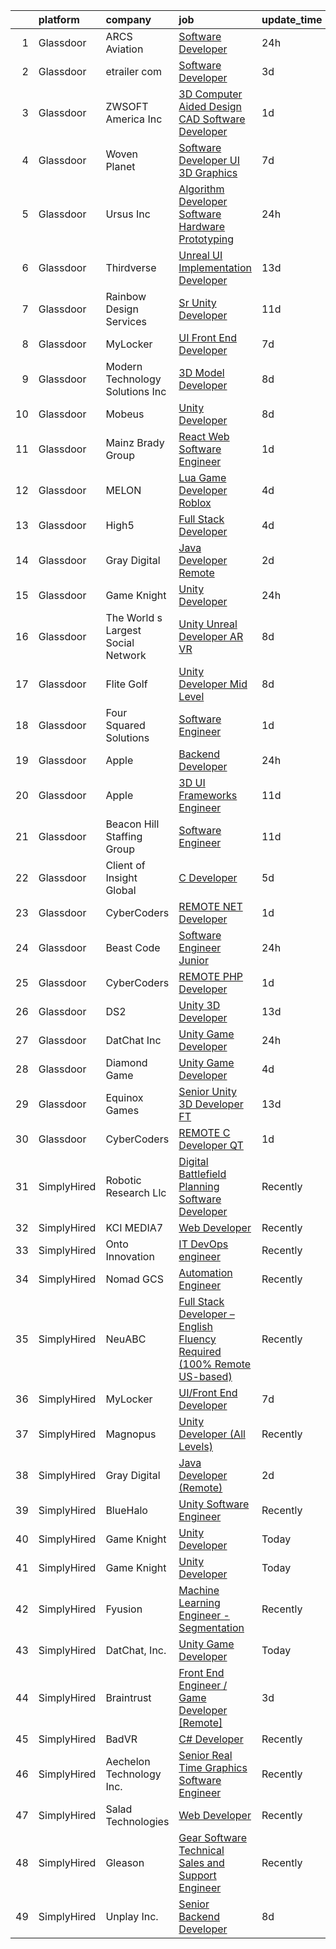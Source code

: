 

|    | platform    | company                            | job                                                                                                                                                                                                                                                                                                                                                                                                                                                                                                                                                                                                                                                                                                                                                                                                                                                                                                                                                                                                                                                                                                                                                                                                                                                                                                                                                                                                                                        | update_time   | location              |
|---:|:------------|:-----------------------------------|:-------------------------------------------------------------------------------------------------------------------------------------------------------------------------------------------------------------------------------------------------------------------------------------------------------------------------------------------------------------------------------------------------------------------------------------------------------------------------------------------------------------------------------------------------------------------------------------------------------------------------------------------------------------------------------------------------------------------------------------------------------------------------------------------------------------------------------------------------------------------------------------------------------------------------------------------------------------------------------------------------------------------------------------------------------------------------------------------------------------------------------------------------------------------------------------------------------------------------------------------------------------------------------------------------------------------------------------------------------------------------------------------------------------------------------------------|:--------------|:----------------------|
|  1 | Glassdoor   | ARCS Aviation                      | [Software Developer](https://www.glassdoor.com/partner/jobListing.htm?pos=125&ao=1136043&s=58&guid=000001823e725f32b43363eb905f404a&src=GD_JOB_AD&t=SR&vt=w&ea=1&cs=1_fcf59906&cb=1658905059464&jobListingId=1008030494939&jrtk=3-0-1g8v74nqrkf2k801-1g8v74nrigagg800-15bc1e579c2cbf63-)                                                                                                                                                                                                                                                                                                                                                                                                                                                                                                                                                                                                                                                                                                                                                                                                                                                                                                                                                                                                                                                                                                                                                   | 24h           | Cookeville, TN        |
|  2 | Glassdoor   | etrailer com                       | [Software Developer](https://www.glassdoor.com/partner/jobListing.htm?pos=129&ao=1136043&s=58&guid=000001823e725f32b43363eb905f404a&src=GD_JOB_AD&t=SR&vt=w&ea=1&cs=1_b8b934bc&cb=1658905059465&jobListingId=1008024497508&jrtk=3-0-1g8v74nqrkf2k801-1g8v74nrigagg800-84e9429176b56cec-)                                                                                                                                                                                                                                                                                                                                                                                                                                                                                                                                                                                                                                                                                                                                                                                                                                                                                                                                                                                                                                                                                                                                                   | 3d            | Remote                |
|  3 | Glassdoor   | ZWSOFT America Inc                 | [3D Computer Aided Design  CAD  Software Developer](https://www.glassdoor.com/partner/jobListing.htm?pos=101&ao=1110586&s=58&guid=000001823e725f32b43363eb905f404a&src=GD_JOB_AD&t=SR&vt=w&ea=1&cs=1_3a270644&cb=1658905059461&jobListingId=1008028413603&cpc=22ABB673398E21F3&jrtk=3-0-1g8v74nqrkf2k801-1g8v74nrigagg800-7cfc9b44e995e1c8--6NYlbfkN0Al--CnnRAAemIt_jfh57jxz0oZUFSmuvBQtr16jS88RRLe8Ac7oVcsiyg-vicHt85WlGgMjQ3jT_JXQEFEJM2J6WbHKirNqK3Z481xKc2l-WsEBEiFHTKZzwi3TM2D5oDtmy1YCJtTLM5VPw8FD8ycXz93Nw6WVEOhwseukaqVqFM4pURWTwlnC0FcXcD6Ew9zMe-o1eBIVG389HWXn1X89Jlry38YwJl-RnudmFrk4jHEJyfuu_oOo1eWDpBC6lvKEg7K-lnSUdB4SAGV0GWb9ceDjCT4ZOlazbEHTW6_u7-1AT3sC6Ez0mUNwAGa2iEDNc4UDS5A0r7MxR544hS4pUIhHVl-emzZdm4Fc0VHWi4Xqb7Z8ctv1rmiJtU3JfNR6rwaWfty61ygD15nhnoZsVWg5BpKp1mtytsoUACGY6HUlOpbLX0ktaqvW_J_jmEwpymExes6THd_C4XaDhPa2Y5-Vl3lEVm0WnBdEWbACbrhT7ZPna8hvNmV67IljR2KTg661iD7PFgJ3DLVFvDRGpgBh3g906croqlZsZku3g%3D%3D)                                                                                                                                                                                                                                                                                                                                                                                                                                                                                                   | 1d            | Melbourne, FL         |
|  4 | Glassdoor   | Woven Planet                       | [Software Developer  UI 3D Graphics ](https://www.glassdoor.com/partner/jobListing.htm?pos=106&ao=1110586&s=58&guid=000001823e725f32b43363eb905f404a&src=GD_JOB_AD&t=SR&vt=w&ea=1&cs=1_f027e6ee&cb=1658905059462&jobListingId=1008016092363&cpc=AF02A54CD0F60729&jrtk=3-0-1g8v74nqrkf2k801-1g8v74nrigagg800-590b8ed6b99a73cb--6NYlbfkN0DSgjPPcnEdvoK3uuxfISLALE6pB1FR7YSHOr_tSg5_QCn410VK5Ds4sai37YL-FnG7IdEQOLWlh0UoLcmzDYWmfRGSYYnl5uUpmRd__LORND_gC-BRchk-IUkY4R0iGDrfCmlmtu1dU22yGpoMq0MEa2tbIDq0Xana4QKE-3eruJ3ua_JrETdNaKsEzgNEigDM8mgd2-OI5GQQAwqAvUENvj9hyngmX0hAjbXN7YFtLqMLDmFtIwYao0k8F84Mh7eI6WU72WSFCtGNjY9Fu8eE4m4t6WcXzxAaOeR32TZfLaaG2aeeFJv7IoBVvXYgnmlWrq94B0HrMZS4BdT5VAto22XfxEixXJTe-xl4h1aU-dfeKB4Lq4IU71yryGcrf3xBjnhF8NfDbVOM_JFrLeCbPM4k1V7Py44-N6dpqZFW5YGV813p35WwtakhincgbaYZVbrgx3W0auigzU2iuoMgIhsLJQRJVVNfwo5M-I1g8t2WWFHowkxIsu88bS1cV5iynzKPp7gMtIXw_Jg3Gu3LvrZJWkgLkoQib4bnU5KY0akWvfRWY2kFiS5iPTkQv6YXhr99aHY9QA%3D%3D)                                                                                                                                                                                                                                                                                                                                                                                                                                                                                 | 7d            | San Francisco, CA     |
|  5 | Glassdoor   | Ursus  Inc                         | [Algorithm Developer   Software Hardware Prototyping](https://www.glassdoor.com/partner/jobListing.htm?pos=108&ao=1110586&s=58&guid=000001823e725f32b43363eb905f404a&src=GD_JOB_AD&t=SR&vt=w&ea=1&cs=1_278355f1&cb=1658905059462&jobListingId=1008030716468&cpc=75B6770C194DCF89&jrtk=3-0-1g8v74nqrkf2k801-1g8v74nrigagg800-91399987cd863627--6NYlbfkN0CT8vBT9H5mqECx2dfLV_FONLPDKpIRssxVwtj05Tmm4rA5I0VNOPdM1oYsK66ov5p0itQXsvAwDwCOjC0Zwy4qSC2NzA9vkIpGGSRB_IwfCpEV-RJOWQRnzGxmOh5o5qaqLDTa2izUTtYYVPel8UxV0YeGMLgADrS-K2Cfda16CzmEdoWYtt-wx5m2qtEnmIpzdxkSp4yWNthSab92opNfvpz9uuWt173AN80DJTXonN8LcDAofTDC5CxXSK35WgD2wQcwLRTKki58d5jNVKlMW9yxK0AVFjwNrbkVHTXD2ECHVFvmkTM6tuyiWcOp4c6IDRHAkI-ipOfFmY-6r40r_rVkkiJ9ZuTxpqGaBxz-oHHBfQyVnEj6SCZvNSJb-ZP7ZzdTnXczx7vtRYardV2H2LOTBa4rKNAHklpTa_N2d953U1OCIZEsDEPGhecU0N9-tIRzbiWgjxK4avYkr5M61yscDGnOOASK3X0jRJ1zgA0G1HKioUwLiCNnKnBeF1iAYAijAqk4m_muHAST_RpIDzPPJo_sZvXoydMAfaFfnWGoKSV0IRT0jZpiGveMoeCOsT7PcqoK8_OVjgT-9I-_aXkNW8gyNqDxgzObYQDt1iq-5BcCi_TOj6so2FRDy_h3-qeboQViPux2NIeZgp2anK9Yy8-79bt0jnvxBQHZ7N7ZXZtl3j5kJvGCP7V3PnCbwrwYjt720VfXrd0n9LVkO_WLQhFHv9QdqeixUgpqop_V-CoFM06HPdJl4bY6ykQRCg1p-EAdPEZ0OeeI2gMEMH9YA7JE7l1xWumLbn7VzEiGw2CV-DI3DL0A5S47mKZPMk5cbdoj8pT_Ess9yjRFng4OdGoengErX6QrHNFjvgtVLiBqSt9tB5RfcggoDa5BS0UJZIC0B_Yq2aXlM2q7lENxRt40qytuYjmKb-OiNxeEAe65SfNg3ro4aJK-WgRYZqcP5fOPNAKk7NFBJPrlh0rU-gFiuzXfXZRXSDrBQP_JcsT5EQU8Q7aNWVSUp1rZDKhetesm1g%3D%3D) | 24h           | Redmond, WA           |
|  6 | Glassdoor   | Thirdverse                         | [Unreal UI Implementation Developer](https://www.glassdoor.com/partner/jobListing.htm?pos=124&ao=1136043&s=58&guid=000001823e725f32b43363eb905f404a&src=GD_JOB_AD&t=SR&vt=w&ea=1&cs=1_7c53db86&cb=1658905059464&jobListingId=1008003638061&jrtk=3-0-1g8v74nqrkf2k801-1g8v74nrigagg800-2670377ed1bb73d7-)                                                                                                                                                                                                                                                                                                                                                                                                                                                                                                                                                                                                                                                                                                                                                                                                                                                                                                                                                                                                                                                                                                                                   | 13d           | Remote                |
|  7 | Glassdoor   | Rainbow Design Services            | [Sr  Unity Developer](https://www.glassdoor.com/partner/jobListing.htm?pos=127&ao=1136043&s=58&guid=000001823e725f32b43363eb905f404a&src=GD_JOB_AD&t=SR&vt=w&ea=1&cs=1_80867db6&cb=1658905059465&jobListingId=1008007915028&jrtk=3-0-1g8v74nqrkf2k801-1g8v74nrigagg800-bd6aaf863d3efcb2-)                                                                                                                                                                                                                                                                                                                                                                                                                                                                                                                                                                                                                                                                                                                                                                                                                                                                                                                                                                                                                                                                                                                                                  | 11d           | Remote                |
|  8 | Glassdoor   | MyLocker                           | [UI Front End Developer](https://www.glassdoor.com/partner/jobListing.htm?pos=119&ao=1136043&s=58&guid=000001823e725f32b43363eb905f404a&src=GD_JOB_AD&t=SR&vt=w&ea=1&cs=1_bb2b9c2f&cb=1658905059464&jobListingId=1008016183760&jrtk=3-0-1g8v74nqrkf2k801-1g8v74nrigagg800-f2cdf44333e3faa5-)                                                                                                                                                                                                                                                                                                                                                                                                                                                                                                                                                                                                                                                                                                                                                                                                                                                                                                                                                                                                                                                                                                                                               | 7d            | Remote                |
|  9 | Glassdoor   | Modern Technology Solutions  Inc   | [3D Model Developer](https://www.glassdoor.com/partner/jobListing.htm?pos=130&ao=1136043&s=58&guid=000001823e725f32b43363eb905f404a&src=GD_JOB_AD&t=SR&vt=w&cs=1_86958b7e&cb=1658905059465&jobListingId=1008011629532&jrtk=3-0-1g8v74nqrkf2k801-1g8v74nrigagg800-5621fd3dfd55bda0-)                                                                                                                                                                                                                                                                                                                                                                                                                                                                                                                                                                                                                                                                                                                                                                                                                                                                                                                                                                                                                                                                                                                                                        | 8d            | Huntsville, AL        |
| 10 | Glassdoor   | Mobeus                             | [Unity Developer](https://www.glassdoor.com/partner/jobListing.htm?pos=121&ao=1136043&s=58&guid=000001823e725f32b43363eb905f404a&src=GD_JOB_AD&t=SR&vt=w&ea=1&cs=1_ed93681a&cb=1658905059464&jobListingId=1008012455848&jrtk=3-0-1g8v74nqrkf2k801-1g8v74nrigagg800-8725804754ef9c43-)                                                                                                                                                                                                                                                                                                                                                                                                                                                                                                                                                                                                                                                                                                                                                                                                                                                                                                                                                                                                                                                                                                                                                      | 8d            | United, WV            |
| 11 | Glassdoor   | Mainz Brady Group                  | [React Web Software Engineer](https://www.glassdoor.com/partner/jobListing.htm?pos=117&ao=1110586&s=58&guid=000001823e725f32b43363eb905f404a&src=GD_JOB_AD&t=SR&vt=w&ea=1&cs=1_60cbcc2e&cb=1658905059464&jobListingId=1008028006062&cpc=3BA4CE39D5B5DEF5&jrtk=3-0-1g8v74nqrkf2k801-1g8v74nrigagg800-3623cbd1002b7ac2--6NYlbfkN0AmBvT8mmb9xI3Fj7UxKkF4Cq8RZh4Va6i5lMeIN2RcgAy859lTEF7wL6pXGTyUwoQ5d0vE3lRGVyzmE9tTKpvVpayHpEbq1W96d6gnLooyPHt-mhZtdPc7XORWI4Nv9JZCH60MNFEjE5w9b2yY3QlcN_buGHjdcLsl-7sxMOOR9z_Xu2wyjWaIntRCtwg5g-R_DZ1oA_lM7eBxmZJLqcmgqqG-QB8vyE8Hu7U2miEc6wWj1L11MauNWH75zTX07TQjmtbrnDwFHTkk3RSVlepP7Mfe5cq2o_X7c4cCQkw4d7KI4NSDjX0DbNqk_-Y-9BgQJCM4IPO8G85WoDGND3hITLypx_P0O7Jx7ymph5gnKjBCY5CprRzPYAEnNS8zxi4GZI8dgVJvU5rsVQGELFiPJJY3ZeqgFIbpyK335ejQheVaMewIExBxLoMNNITUiRJr-pjdNN-ReFVxHSFY3kuOhN1wJbW-3qmoVz6cjrsAcdHOccPEynWp1Jr-xjf2Gi6eMiL7r131YA%3D%3D)                                                                                                                                                                                                                                                                                                                                                                                                                                                                                                                                                         | 1d            | Remote                |
| 12 | Glassdoor   | MELON                              | [Lua Game Developer  Roblox ](https://www.glassdoor.com/partner/jobListing.htm?pos=122&ao=1136043&s=58&guid=000001823e725f32b43363eb905f404a&src=GD_JOB_AD&t=SR&vt=w&ea=1&cs=1_ff5d49ef&cb=1658905059464&jobListingId=1008023831757&jrtk=3-0-1g8v74nqrkf2k801-1g8v74nrigagg800-bc8f824dc00aa8c7-)                                                                                                                                                                                                                                                                                                                                                                                                                                                                                                                                                                                                                                                                                                                                                                                                                                                                                                                                                                                                                                                                                                                                          | 4d            | Remote                |
| 13 | Glassdoor   | High5                              | [Full Stack Developer](https://www.glassdoor.com/partner/jobListing.htm?pos=109&ao=1110586&s=58&guid=000001823e725f32b43363eb905f404a&src=GD_JOB_AD&t=SR&vt=w&ea=1&cs=1_0029262f&cb=1658905059463&jobListingId=1008023233258&cpc=723ADC3DFE402989&jrtk=3-0-1g8v74nqrkf2k801-1g8v74nrigagg800-21824f9970bc9e7e--6NYlbfkN0AV8vU3o9nlw7wqa180ZkP3oAg17VLIhkP1SPyaIh_MQVSfWHQ_D-a5zztdBH5vi5xFZlaaUhEW8Rt5lg5Dme0Dn7jCoKImOGUg3tE_98MYIZ6Jn7R3mVOwlK0mabLRv55YwjzuAIzLOYbLrFupGV34zpZwg7UboVoGIorrqLEwGAigTGKkXy-Un1QKlbu9GuMMgagGcSdKTA1u3gaobcUKbG8fmyaHIPA2M4_5DZqOgM2DVBQIqA9WVmOhtSANeqAifgLGFAH8rac5kigPAyoU4W0m4HnHD7FkVuy8ZuURNTLrHSTlUzubzb0rUS19mYk-ORPbjDFxw67u3qKYH5f_OsCPcWacrNdP5naWo83B7qxmtcBdqGyJ4Q2E9sWZiCBe0xZtqX_P5mb8z6YJKv9vwTdYp5KzWDeGW88ieaYWTcpJeP_ffjl9o8-bZs8Ps6bPNRAqig405GpHac4nCl9xk1ALQHJKDGbOC2lInwOw68g547WpTv7Slk-fD5BSyMk%3D)                                                                                                                                                                                                                                                                                                                                                                                                                                                                                                                                                                              | 4d            | Remote                |
| 14 | Glassdoor   | Gray Digital                       | [Java Developer  Remote ](https://www.glassdoor.com/partner/jobListing.htm?pos=120&ao=1136043&s=58&guid=000001823e725f32b43363eb905f404a&src=GD_JOB_AD&t=SR&vt=w&ea=1&cs=1_d025f1c5&cb=1658905059464&jobListingId=1008026207764&jrtk=3-0-1g8v74nqrkf2k801-1g8v74nrigagg800-e971f555f7c83c38-)                                                                                                                                                                                                                                                                                                                                                                                                                                                                                                                                                                                                                                                                                                                                                                                                                                                                                                                                                                                                                                                                                                                                              | 2d            | New York, NY          |
| 15 | Glassdoor   | Game Knight                        | [Unity Developer](https://www.glassdoor.com/partner/jobListing.htm?pos=102&ao=1110586&s=58&guid=000001823e725f32b43363eb905f404a&src=GD_JOB_AD&t=SR&vt=w&ea=1&cs=1_da76b514&cb=1658905059461&jobListingId=1008032055088&cpc=D24EE3D704DEE7AC&jrtk=3-0-1g8v74nqrkf2k801-1g8v74nrigagg800-bac7e78836c4a3d6--6NYlbfkN0CN58sshrO6gM5m_xLiCzywlEx7J3Ic7XqhKZciExLCRDMpD9HyF5OmAOILyBi6JmHVFtJQCTSz-6IEuaCvoi26OWMqsKCJ9rNIuAa58Iwai8gKYaxcSqaAcKar_arilavrOjs4Fd2Gzz3AdxjQ4laPcz8WP9t3pMWyT0r1uuftEQoQylyf9_uTP0DIqboHrUUULZRUkQmaGHZ8rFIbw2L1WfcQOz24gKp9c8ubC0XWZUXQtY8l2tAFE4S7wjoTRs20BRTAkHh2Kce7Hab3At6dbVGAwZEeepUCRBzxM5Ppiyk5UydrxMJmSWIarV6NTuh3w-sbf_vqks7TnX1R7XpYMupLpUFpOy_Nfb-9sIxcUPwaq6hK9xbc0ed06kba2JtofurTCZxT5MxT32v47Ju0e192REtcUeMoLY1LssJi90GLXyw_qHfOqMha0MAkJ-qw5RC5WbZNfcXrgGsjaZ2U-qKuDEFrgPpg4YfihyO9Na4KGK_-bZa5-50wdsYuqIrlGDAqan7ujA%3D%3D)                                                                                                                                                                                                                                                                                                                                                                                                                                                                                                                                                                     | 24h           | Remote                |
| 16 | Glassdoor   | The World s Largest Social Network | [Unity Unreal Developer  AR VR ](https://www.glassdoor.com/partner/jobListing.htm?pos=115&ao=1110586&s=58&guid=000001823e725f32b43363eb905f404a&src=GD_JOB_AD&t=SR&vt=w&ea=1&cs=1_fb2d3efd&cb=1658905059464&jobListingId=1008012651983&cpc=654405A9B1E0A9F5&jrtk=3-0-1g8v74nqrkf2k801-1g8v74nrigagg800-6a9687f16436b173--6NYlbfkN0DSgjPPcnEdvoK3uuxfISLALE6pB1FR7YSHOr_tSg5_QGIhoz_2VqUepdcKLBLI_zRvkDZhvtF_k8miCmwKmbQ_d86ghCkWK5Iyn9zY4XJYRa_cJlbg1rLK4zZUQXMOjDscXw6-RhjxJQyns7_2qNLXsUWksOCT123nD7wpF_Hivl8vz11EM2MFJ8zIV479QIF3STXbKtjwrReMfhypRWWo2qlGYX7OHJxn32CDHccl3APk724LpayaS3ppJXcI_fbhFRlUlYfr2tEOnEBvGva66XtLPRmBEtsPQo9mmU_J5j5GJIg9fsYixmqwwOu4Lqnr134-b5ohiUP9QvS66bLyfsgVeRUUe7Vv_toVr9sbr1HkRqBxoRtmzyJx9AKayWy8djkOHCNqVPxiMX7DzAMoeufOPncVa-84FxsidqUz3O5gRD1Tv8NNN9OKJbPI9wqLHWGd18EyvZYKConIUgtB3laU86pax078s7lh4B6Z8lmeDsr1CBKzM0lOZBUviK8JeVVV8M9Z75mdiJIoQjRoh4AXmYs1FOTVnGC5NkitDcVsg9HSF0CxgzkxjO1kdenPp1xXPfYTYDqf-4lziwRd)                                                                                                                                                                                                                                                                                                                                                                                                                                                                                  | 8d            | Sausalito, CA         |
| 17 | Glassdoor   | Flite Golf                         | [Unity Developer   Mid Level](https://www.glassdoor.com/partner/jobListing.htm?pos=105&ao=1110586&s=58&guid=000001823e725f32b43363eb905f404a&src=GD_JOB_AD&t=SR&vt=w&ea=1&cs=1_bd7ae0ae&cb=1658905059462&jobListingId=1008012200941&cpc=BBD63848FB84346C&jrtk=3-0-1g8v74nqrkf2k801-1g8v74nrigagg800-2ed91eb2bff1af8a--6NYlbfkN0D_KRozbKJx95I3LRYgbj09bqBDFeyQG4s8tCOB31p2DFF3XWjUbq1KyFIz2p5qTCcJE-tfDGeItgF3YqsHxqmWmv_fe83BmlIU0WgDu5uJxBbYiuDddGZhBDpUzgYV_vmtzXvB08EMIDWI2OXG29cWyCnCkApuGpnUrcgpkVhp-EePomp4q814zikpbXCgdd3zeA5ByfzMEDQ24dCxemUCOhn_6GFF9THxx4kyvcLEYWnAcD88JSPwQKeTO3wI8ZGYLLdojte5X6C72Fyr4t9tAmGoS901DMLXRs1Xl5srTX5AE9qKVaFwCqcWK86QuwTBC5RmujC7zTqcfgx-PLQi3ILleob8oz-vUij8ikCStpIOJpCwoAYGV-MfD3omqeKxYXnmYGF0GHL398K61mfSXu5r6Jb_Js0-arhHd1x3N81O6xSHQA-8kAZD1n7GdlnjClEO8n8bi1Ffu2gp18sJfg21tp9KiDYEwk6beBqneDRAqSEB_LnctaIxq7Acxe_fgVJ2rKJbHw%3D%3D)                                                                                                                                                                                                                                                                                                                                                                                                                                                                                                                                                         | 8d            | Dallas, TX            |
| 18 | Glassdoor   | Four Squared Solutions             | [Software Engineer](https://www.glassdoor.com/partner/jobListing.htm?pos=126&ao=1136043&s=58&guid=000001823e725f32b43363eb905f404a&src=GD_JOB_AD&t=SR&vt=w&ea=1&cs=1_7be51374&cb=1658905059464&jobListingId=1008027938994&jrtk=3-0-1g8v74nqrkf2k801-1g8v74nrigagg800-9b9524deac8cfb38-)                                                                                                                                                                                                                                                                                                                                                                                                                                                                                                                                                                                                                                                                                                                                                                                                                                                                                                                                                                                                                                                                                                                                                    | 1d            | Orlando, FL           |
| 19 | Glassdoor   | Apple                              | [Backend Developer](https://www.glassdoor.com/partner/jobListing.htm?pos=107&ao=1110586&s=58&guid=000001823e725f32b43363eb905f404a&src=GD_JOB_AD&t=SR&vt=w&cs=1_b04d7b0f&cb=1658905059462&jobListingId=1008029697823&cpc=FB7E4A1762AE5BEC&jrtk=3-0-1g8v74nqrkf2k801-1g8v74nrigagg800-7e1b81e503ec95a2--6NYlbfkN0BvKrLyj5gPmtZO9T8euul8TCxuuKNOtzRJOomxnwSEodTz2Bc-sPZlC5mDe-NOaJih9eeFpfxY6CEGtlVg4gnEOpoWWR7mDScFEnwBZZwG_UQQ4tyImkWZOA9XRLfTEGw5Rg9evZqJAWSHNo2C1ZOzdR0p3Y6ygFsTKi6kj-Tzrtfk9Tn-AEDxIkeM18ulltA5RHmxusnlvADVdfBWYDPhxz93NNeGkti7ObJRUKg4ynm9RY5n1ujeyuJG0kKjZG1Ro--8k6zTbj6oYArklmyBs9J_O3CfULwrPMARJhBc8zOiCcFGHqXftT0KSqb3sLES5WW5X3hfiwjZ0_OrUhBhY4kuRvfdMEHy6fJASgygxhu0fUn3F1zfns6CzY-4Opzb3i2XVyvutfOF-NeAgcgwWPbs9SPOImxJhmexLxiIM46WvMobAC0LAdWqm5VRCq1jsEfSeZacdIXdjX9kITYm8G-8GiNbKtZrH962ANyYf_a3iEvItDE-qqEk73eR0y_RjcSahSj4dJ6tM3O2OiDaCUQg8oXMmDM8jWyo-NyNKxKka9Ieyw4QbJTSA2_RnhP6I9O66jtULVyXo0CsgCKNJu5uq1mWuepWeisPxTIq_dWk6PQle6mdjWsGSeBDBdjFBiegeqMl_O9LgqhN05n6-WKzJ4T0QbPsE4ps0fyGxhgYDdQoAymiB7cTF0XrJ9u8eXw2x82aVS-uM9pWRChq4tX7YMcU575L6Krff7wZ9BPyvx1XZeV4yYHYmVDc26VhvoblRUCVtbb0Xov3Y61WlXpdYhccrfzOLHZ5GkG3e3YhIvP6SmZ0ZvpnC4KPozcuYNcZVRqDRVZXYmEDjvgOqlxXQ5RnenMNiGPgCajBdPOs04Zg7CPT3tycBJ5fzyKwsgwYY8H10u0vt0fXKfMa0kLvOTsFMPysg0mD19qqrM0cxv8zGvOowCiQCi725u92WnUuC9_r7Q%3D%3D)                                                                                                        | 24h           | San Diego, CA         |
| 20 | Glassdoor   | Apple                              | [3D UI Frameworks Engineer](https://www.glassdoor.com/partner/jobListing.htm?pos=110&ao=1110586&s=58&guid=000001823e725f32b43363eb905f404a&src=GD_JOB_AD&t=SR&vt=w&cs=1_452ca78d&cb=1658905059463&jobListingId=1008009138654&cpc=AC285F3A3ECA6BB0&jrtk=3-0-1g8v74nqrkf2k801-1g8v74nrigagg800-740bc62d46df2290--6NYlbfkN0BvKrLyj5gPmtZO9T8euul8TCxuuKNOtzRJOomxnwSEodTz2Bc-sPZlbtkML8D-m4oQhPFEr4JoDiWtrmkvOkV1ZeZt1Muek4EO_rVM0llkCDFJS_9uaxYJWiFKTl_FbjPnK4EOWOPfMIK8uW9YU4tGk4l-OSyYNAYfepmQO6JiCg2XBNgmuMprRLkTUChbEImUvONwuKmXmXa79N_OQLfO-FzBDG_Ah4hvjMtuCbIju11A6Rvy-h3b46kpHShVyPbzJUHuKm9o-j1-ltFLnJPVYJNRx1kLLH9k-IeTY8kFoDMOSVbo3yfY0Px7-EGklPTLYBVr7ypMe-0mD2BdaHYwyApgdCU8ZGr6yoB29wHQ5qoi6HU72_c9RM6I0eLtOWJADV3j06HAdHwo0ZjUbpn7dvgNoYIFLfndRaZVeAcdimwDKKtY09Yzy8f8H5j7j6Tgn0LC31YQxQh1xX7hl8AMCjyUdgWfZWj6CFQLjo1BD1BwKp_1ai3xK7wGwaFIdk6DHRjFM7l_x-v1W-uoPNMxgy7pL0Fo59IA1_GmfJxVXEvrWH3u23-Te42knXpY-4lM-L2pRyTYg-wkM9-r2PDzNwpPXyTwKLVPGJ4Beku1GdUID0Mpf0CYNFzkcS0H4a3Uc0BuzEqL_2P9PzpKaYjlXF4701WViQVJpdoBZrsHPSxUIUr3yE12fJHjronXdQ5RDa6mK8t7JQYMEQJGupD1DvhocuG3jw-CMPFi5rbV1z3htv4ISAM-xM_Il3i0ceohjZyw--naOeTDcmiediqCjObxxOppSZyNna5LaPuOqUvcgAIPUV7WmHCbJ5hucHIZZC3iuK0Z8ICMId3HUIaNGVfdV78z1fV8KfWdsSAXqZDzqKHD1eQL5nQO_ckQ1BQmZ999xY8hgfvL3PBYLX_tkwavSLVjc5RLgP81ucVaISuPUzQkoNSXWwUNiFZugnMRJ0pb7DobkQ%3D%3D)                                                                                                | 11d           | Boulder, CO           |
| 21 | Glassdoor   | Beacon Hill Staffing Group         | [Software Engineer](https://www.glassdoor.com/partner/jobListing.htm?pos=114&ao=1110586&s=58&guid=000001823e725f32b43363eb905f404a&src=GD_JOB_AD&t=SR&vt=w&ea=1&cs=1_34498c8f&cb=1658905059464&jobListingId=1008008936162&cpc=FB7E4A1762AE5BEC&jrtk=3-0-1g8v74nqrkf2k801-1g8v74nrigagg800-f0124955d19a41e1--6NYlbfkN0AEoGMyuqqa4fuJ8ioA0yHILhRJp52EdX7fBgN-aGi6iM2GDh1lJ9NOUQwg-HKPdM_n6ohZcjPO6ffBg4IAS1C13nZoEj4LkNIcYyw9Zmswz-EGQ5LZ0Gv1mV2y3l_vhGaXVJN2K2SfmB4E-r2emFofyMSM3d9B9-w1CvDIKPhDZJgLGhCOEWkAPiow8Jd2CqK5h5KpduGlH3AauodS9_DHiVXLmyYy_IyhcvC5s9O_fsszxXMj2J_cfeETxpy16Qe6FJtb88jyNfu0T5bvLpfhuWVo-894tZHDKoPYfNKCSeZvsJRBIiIF19Cl0HvTjbRNchu8_Wn5QV51G_zzqvAcm4PdUayHzNmyBQI50NVK9RfxBGGXQKov_kJTUkpGDAoNdYnSkxdumczLSeSBJ1VsAi5Xf0yVhJ2IPz5DQaRJjSW0zUPv4-Ev2mR7LvgmxWRTLweayOFaDWy3Df6AL3cdzvyyCEYBzCpd30dC0N6RTffBCieykcRjw2Dln9FY5uYXTJYt4QIrmAv0Or3EQTIqMzK6q7D23YrlZQhLksUA_w%3D%3D)                                                                                                                                                                                                                                                                                                                                                                                                                                                                                                                                   | 11d           | Remote                |
| 22 | Glassdoor   | Client of Insight Global           | [C   Developer](https://www.glassdoor.com/partner/jobListing.htm?pos=116&ao=1110586&s=58&guid=000001823e725f32b43363eb905f404a&src=GD_JOB_AD&t=SR&vt=w&ea=1&cs=1_4c6575dd&cb=1658905059464&jobListingId=1008020124238&cpc=654405A9B1E0A9F5&jrtk=3-0-1g8v74nqrkf2k801-1g8v74nrigagg800-d570128255b0838d--6NYlbfkN0BKkHZu3wF05EeDimN_p6sYpKCMArvwa95YdH7UpkaBCi52Bcb3JNt3rsnWVZsKz_yodVT2eMhVvWmAI5YNZpuQSDe5jRZBMghyKKqaziG_oJgytSEqXDp3oPoRfsHEeN4nNzO0V8NKxhoi_Yg-c2xHj7WJDhp0rTKQs_BHIs3MJp__TA-Bt4dVlWCfl_rziHgxh_ZNeC9z43TkiWIBlrcn8vrdVP_7J9Fz_V5mc3U5KPFEabmvDWH3DtrfGtArkHrVXTMMqmSNIaTEydxI1eY33ldUTkh6_LlhajpoevirIgcBd_mvCb4BqiU1EoprJCPlta3oGb_gYnoHfqbm1xP7yPSf8WA2k6VhTqqD287AbePLwjQvNwCIzbO0kK-pDwXLUbR2C6rCOUSjQ2TcRZqDwgnKoMXZuPPKWCFCBTsU90Bu1Rtnd0C79jiAaNcCUwaIPtdOytkEn9vOKp2n76baWzjdfUBQ-LzvlodDtS2AUGPbVOiEeQkT)                                                                                                                                                                                                                                                                                                                                                                                                                                                                                                                                                                                                   | 5d            | Boulder, CO           |
| 23 | Glassdoor   | CyberCoders                        | [REMOTE    NET Developer](https://www.glassdoor.com/partner/jobListing.htm?pos=113&ao=1110586&s=58&guid=000001823e725f32b43363eb905f404a&src=GD_JOB_AD&t=SR&vt=w&ea=1&cs=1_adad1c65&cb=1658905059464&jobListingId=1008028545858&cpc=451933188B21919D&jrtk=3-0-1g8v74nqrkf2k801-1g8v74nrigagg800-1d016e7627c67ebd--6NYlbfkN0CpFJQzrgRR8WqXWK1qKKEqALWJw739KlKqr2H-MSI4eoBlI4EFrmor2FYZMP3muM1_EXMsZV3kh5Y2P3hIxIDf2OjLuNuqqbT6IfXsjx_Cb-vXKryAsVgQZhUEiHx5fS_EYUS4p3alrcXLbR5x65yGjj5E7E4vaRqy1zq93zHW0QFBk-HCfj2F719b1KyjlPd-xXk9slTByHedm5FjnkVxSiBOoSZNp-DW-vAfG2lZCvN9jWY6BQ208kIWEcLXuOVfYBVuszNDlFZiZfpL82uR0_CBIJ2NVBpTl8Pu8jbw0HzGzqIzix2Fjz0bHJnvA0ZjKHYbySEudjgu6TMzzKUXsXoqSQlDeO2j2MprGRkgnYrUT-sgG5QFrkE-XiooGQcmsCUk683gpLYTXiJOHYfeNuN6WqqqvxQ7-AhpJrHBqV_z9Vj72jHl8193wT-SJU-RDAbOVaPQzg0-2FkOFzNMaEEHRaOnhd0GNrg2s0z1QoLlSCr9ZeqQ0eLTqqeGmPyhhxaKfflXNLMwFcwBi-RKB2rkdpzXUdlbaJfRFyd1fbDf_igZEo0qOajEo8MW_HCYiv0i_ZIW60yR4XPUX7GwZ2n-goqwErI6EDBXKFuTss93159dMpXUJD40LyxQ_XH-l9UmOfHJpH2D4zNPmpuyy0zpmsRUzBana9cndcQsom6WUqXvhJQjbtHu-j-tclCy9c_rqs_o7NcN6VYDJuwPBmZOBklG9xE6Bbt8WrawDlaXHVxAlz_a1MU923TYHApofR-RoWMY4RVBD4-5wrcY8uHax97JlGIKwWIa7i2pEkx7peQGW9J4iJpD7m_qRikBlk5zZWEU2ksQIKLqadFfpLwHdCiVJVTHH4gjMUPz8KkLYovUUlwoyaoHbZCoIBocul_BVJsaGlwdzJ6z6BOcnkaSfr68hxjXLJYG7Fn7InKuLSEAQJj2VvCVf5-XW5hmJd3apc5P_T2EJmpsTloupEs_L7o2RrE%3D)                                                                           | 1d            | Mountain View, CA     |
| 24 | Glassdoor   | Beast Code                         | [Software Engineer  Junior ](https://www.glassdoor.com/partner/jobListing.htm?pos=123&ao=1136043&s=58&guid=000001823e725f32b43363eb905f404a&src=GD_JOB_AD&t=SR&vt=w&ea=1&cs=1_718d8d95&cb=1658905059464&jobListingId=1008029963263&jrtk=3-0-1g8v74nqrkf2k801-1g8v74nrigagg800-ae83d32cc584c9b6-)                                                                                                                                                                                                                                                                                                                                                                                                                                                                                                                                                                                                                                                                                                                                                                                                                                                                                                                                                                                                                                                                                                                                           | 24h           | Fort Walton Beach, FL |
| 25 | Glassdoor   | CyberCoders                        | [REMOTE PHP Developer](https://www.glassdoor.com/partner/jobListing.htm?pos=112&ao=1110586&s=58&guid=000001823e725f32b43363eb905f404a&src=GD_JOB_AD&t=SR&vt=w&ea=1&cs=1_b0be4aac&cb=1658905059463&jobListingId=1008028545388&cpc=C4A69CCDBB3B9599&jrtk=3-0-1g8v74nqrkf2k801-1g8v74nrigagg800-22caea60bef4c6d6--6NYlbfkN0CpFJQzrgRR8WqXWK1qKKEqALWJw739KlKqr2H-MSI4eoBlI4EFrmor2FYZMP3muM1_EXMsZV3kh3UuaJaJ8rFi1sBF5evOlRBSOErMfIivdlSD8JuU1_PSbxm00IDJIB9wOQ86KV98Mnbl5ms7lnUut7pc0wZEwVRkO1pd0BP6uCxok2lMDlxbBh6ikXdwHMR5aach0p22rzW4Pj3iawGJoS8k1qLLcEsIRD-Xf42OZ43qOz4Fh_r5GT8qpa0txH1-NafXpuJXQzoUVwsVg64Sv-8jBpDJTw3cRIyzw5kAhnu54nwvaz06dcGEb5M7JdTK6SrC-3aROCew6KRE7604qwXHjX4PVZBqRtp4IqEV9HPhCFQLS4gWLT3MWc9-IjpZvwHD5JpoBChSPqBIj2LBGEZ1-y3dKTzs-gKhsAADnEemCq-EDjirAcd6nrGnR1xLwVX9ig3Vb3KQK1SvHQFzrbrNsHsQkJvTbgJlidk4vTvRAJJ4yIsytAFD4BwZijT7vCMcMLzavxOUQvgsKRUCMPb_ChdxdAtu2UlA103Hm5SzBrjf71yvNDd7NDVbn8_DUmyNd4gUv3DvuZceW1iY9FjT-_YYopWVLaZ7gsJd0nAH-mZ8gwdqV12W8ffaOXrW8HsOOsQbwb7vLzkr8_NZNENaNlW4ErSSefUtAM5t5seee2lbF6_A_HKL__DYrj8csNfJvYFy86H1zEJh1GpkFafz2MQS3zmjjjiXoN5QHvpC-2xLd17sYk0boq86b9XC2Gvdqw_MneVs-IcGOypyWxyfRzYMywgTndmiabYVfGGEsNIYLxwy1ZhBwpSqizsumbjTYwOHlHrn_-9KNhPh1CtCfjAN2UTv0fPPXIq0WCHYBiBVJnGXZOopkvucLX5ptl54XGhqbRIodNCFfq1CJWNmy_C5ldi0O7g8ifNURqCUI5Wq6Gd-aK5zbOwX0i7RDijPbpLr_gBK2c0zljSFS58l6mfzRmc%3D)                                                                              | 1d            | Cincinnati, OH        |
| 26 | Glassdoor   | DS2                                | [Unity 3D Developer](https://www.glassdoor.com/partner/jobListing.htm?pos=104&ao=1110586&s=58&guid=000001823e725f32b43363eb905f404a&src=GD_JOB_AD&t=SR&vt=w&ea=1&cs=1_220a82c5&cb=1658905059462&jobListingId=1008003789277&cpc=5FEB1BEB8E14EF52&jrtk=3-0-1g8v74nqrkf2k801-1g8v74nrigagg800-3dc75a4ae4966aae--6NYlbfkN0BKZiTU3MWSf2834NP8-BeeJRmueELpPi8r1E1YtrvsfHIZFXDrlmQ558dKnDmfieoIbn97QAPoRW-TZ4mkqvqP2tqzRnsaUdrNmaIPkW_IKr_b80_HPUsdUYmP5ZWsVs3gTiWr6j4NWSiCx2g7a77tRh7VYoXUMP1SO6_vUSlwwpxN9kSPQ8zkOUvjLEvmMQ9gfzKhnx7OyBTkh88EhUCyfrCXC5siO6XEWshQAcwxVnoeezvVpZNrNOLr61itKT-XNQLP7TdxCuIQ7SeENaMntKuGqxWFjq4IkI1UyLzgpe6apGzPr8ICWgge967CWI8mr9Os_gYWcKu_D38YcBjY2QG2E-2cZlKvcVHNPo1I9qV7P6U_7LxVJFC0bH-UiiYbPrV1rb8_MDuFzLhecnimUODTZJULa8Cop4qB6Szvo7vrYi8975WPcyeIhD-gJVlP3zVjZq7nWHtxgx-IDUR3as_IjXM_bAbHbMt7xqUlXKQxH9bV7Xr9iQ7DTusH_dC0Um5akNL_Og%3D%3D)                                                                                                                                                                                                                                                                                                                                                                                                                                                                                                                                                                  | 13d           | Niceville, FL         |
| 27 | Glassdoor   | DatChat  Inc                       | [Unity Game Developer](https://www.glassdoor.com/partner/jobListing.htm?pos=103&ao=1110586&s=58&guid=000001823e725f32b43363eb905f404a&src=GD_JOB_AD&t=SR&vt=w&ea=1&cs=1_35ae392a&cb=1658905059462&jobListingId=1008031024918&cpc=8CDBB1EC89CF7160&jrtk=3-0-1g8v74nqrkf2k801-1g8v74nrigagg800-2058f8f2ba7668c7--6NYlbfkN0AtlW_omU2Xx3W-19HQ_drmTKCWebiHnmA5lS5PDL5G8VZrnQuVcD_rWM1i0-zAGM1BVh5CRytZXrWMyNiO6zcyk9E5UiK9n35KreAnxNMy2pYHyldFC-l1H4593TvO0M5I8t02tevYAN4cbUDCoohkiZWBmHrFW9-q9F8b_jJO3FgbbWA3fz-ShB11_zDPLzucoWnJPtbKLwTwPyxl95JK--mVH1-N_jjro8ta8Ouc--IaFdMk_JlIEHobiZ61WJxPAsQISunYEGHvAjr0RNWKb_1xLe6EdMlBwMMOpskNdZjr5nZ9GCSndKwM_0etdb-U5brF0pvENKlFsboiAFtvlpUOA4soE8FO2Wy9wafpSn_Bc68xovHF3J0s6omIIZTu_s0vUziAC_XynDoAVBxck7rNiYJH61yPF3-N-rWX7_d1j6CNeFSklu7IaftwXwU7nNYbnMPGw6kE81l1-6pG3W1ImM5jDqqvPNxxi4DXAi5TX0ONoquLp4NpcGDeo8lH4a92_QRX0w%3D%3D)                                                                                                                                                                                                                                                                                                                                                                                                                                                                                                                                                                | 24h           | Remote                |
| 28 | Glassdoor   | Diamond Game                       | [Unity Game Developer](https://www.glassdoor.com/partner/jobListing.htm?pos=128&ao=1136043&s=58&guid=000001823e725f32b43363eb905f404a&src=GD_JOB_AD&t=SR&vt=w&ea=1&cs=1_44a5ee90&cb=1658905059465&jobListingId=1008023820319&jrtk=3-0-1g8v74nqrkf2k801-1g8v74nrigagg800-b091d1019f06b637-)                                                                                                                                                                                                                                                                                                                                                                                                                                                                                                                                                                                                                                                                                                                                                                                                                                                                                                                                                                                                                                                                                                                                                 | 4d            | Los Angeles, CA       |
| 29 | Glassdoor   | Equinox Games                      | [Senior Unity 3D Developer  FT ](https://www.glassdoor.com/partner/jobListing.htm?pos=118&ao=1136043&s=58&guid=000001823e725f32b43363eb905f404a&src=GD_JOB_AD&t=SR&vt=w&ea=1&cs=1_af6cd320&cb=1658905059464&jobListingId=1008003082129&jrtk=3-0-1g8v74nqrkf2k801-1g8v74nrigagg800-998934cf1a1a27dd-)                                                                                                                                                                                                                                                                                                                                                                                                                                                                                                                                                                                                                                                                                                                                                                                                                                                                                                                                                                                                                                                                                                                                       | 13d           | Remote                |
| 30 | Glassdoor   | CyberCoders                        | [REMOTE C   Developer  QT ](https://www.glassdoor.com/partner/jobListing.htm?pos=111&ao=1110586&s=58&guid=000001823e725f32b43363eb905f404a&src=GD_JOB_AD&t=SR&vt=w&ea=1&cs=1_41a1b26b&cb=1658905059463&jobListingId=1008028545414&cpc=451933188B21919D&jrtk=3-0-1g8v74nqrkf2k801-1g8v74nrigagg800-a93874d207c3d838--6NYlbfkN0CpFJQzrgRR8WqXWK1qKKEqALWJw739KlKqr2H-MSI4eoBlI4EFrmor2FYZMP3muM1_EXMsZV3kh5dvGxeTrNb3bBcQ2VsAe2OTYbVeMzYVw3WocARKf7EyK5ex3X-mjMi3q29O576EcHtITSb42KrgcV-5YtTqo7ttyvcs6AE5oP0EVG6x6mmh5nFsGzmeeAOlMZBUQPNRMxy280bBQMk40Y3GPp6EzTOtN9RqLPSpFhVEA9ALViDB432tH_BtoNK1ij7xdRez3lr3DU4SN2iK9jdclMR_X_bqC5CyJvUclQio7sMxGEr_YLZUfIjs4RounNA0Pl5R-zImFxHad7efR2kxK0jjzGg93Yozi7q49ErVeyAu-EIJoA9jNfLWxufADWq9xhOiT0oZEUcF0sGcg2RdXN_x2cHVhTUm_VrwTIy0AaTLhwd2WBE-VBPbYqbaChQ_38W4XlEVjMOsiHPhUq8aUVLO6BedNhY1QgEvPXsAgVd6mPXe0i9fYAz3d-IjkdWrV8V2B3YTHhFpRmWhYBdIJnCwHjShRdGF2d9vptCN-XrNJrI29qGhvsOISJSqjgPSR8qxRzIR-0AvJYEEO1Vf5hT3j0srrKtF-aOuXUbZYSFJiaG7lBiME-zfCn_X_K6b12zhEIjnWHqKiDoGTaRU58pKtHDXq3-83jKkL8T3RNOLpQFU88bg_iDbywY4NaYoApjomDnT3KZZC0TIhoQ3C_b4pB3_YSH1rOe7cuFVxYA69c0aDCH08bKIyfDUwFfikzGI6tm83PrzPyrghri2piXJxHXOObpZhT6JzE_X0McF3ciq2O870bxQKgkblOFt2PO2tuSuEOgU13ZbMp0q4Rb0Nou3X4_h0qAWNxI4U9ciBJ_02wdrfs5zBavyf70Og4Xalh86R2USwnBeeS9gf8pjQm3MQ34yIQlfY8qv1WaLMBA5Xx0atYaxhZJyO4ERZgxCNEKhsBsv2UtSRoL9BnI9gDw%3D)                                                                         | 1d            | Cincinnati, OH        |
| 31 | SimplyHired | Robotic Research Llc               | [Digital Battlefield Planning Software Developer](https://www.simplyhired.com/job/uxo8U8O3SsQyk042tb3jw7PYybX9tQdrBCVCeY8QdugI2CsOsamUVg?q=3d+developer)                                                                                                                                                                                                                                                                                                                                                                                                                                                                                                                                                                                                                                                                                                                                                                                                                                                                                                                                                                                                                                                                                                                                                                                                                                                                                   | Recently      | Clarksburg, MD        |
| 32 | SimplyHired | KCI MEDIA7                         | [Web Developer](https://www.simplyhired.com/job/Zq_HU2PcsUKcrRFONTNMf9fXzJZ4H99Kq0aLW2RWpewA32VXvhrmGQ?q=3d+developer)                                                                                                                                                                                                                                                                                                                                                                                                                                                                                                                                                                                                                                                                                                                                                                                                                                                                                                                                                                                                                                                                                                                                                                                                                                                                                                                     | Recently      | Remote                |
| 33 | SimplyHired | Onto Innovation                    | [IT DevOps engineer](https://www.simplyhired.com/job/G9urW9uFb6A4HqLj5k5aCoDW4AxQKvRmaC1EcxE1PXrVDJtRH6Udvg?q=3d+developer)                                                                                                                                                                                                                                                                                                                                                                                                                                                                                                                                                                                                                                                                                                                                                                                                                                                                                                                                                                                                                                                                                                                                                                                                                                                                                                                | Recently      | Bloomington, MN       |
| 34 | SimplyHired | Nomad GCS                          | [Automation Engineer](https://www.simplyhired.com/job/0MSRg4QFJMq72JCHVjyYFT1ge1Zipw_ugn2XrXGdA9oDVV4GrjSopw?q=3d+developer)                                                                                                                                                                                                                                                                                                                                                                                                                                                                                                                                                                                                                                                                                                                                                                                                                                                                                                                                                                                                                                                                                                                                                                                                                                                                                                               | Recently      | Columbia Falls, MT    |
| 35 | SimplyHired | NeuABC                             | [Full Stack Developer – English Fluency Required (100% Remote US-based)](https://www.simplyhired.com/job/zpaRVsR2ynnDPR9SChAy-iDCraMfgvpE1WSYc-L-yR6P1K7oRyPEJg?q=3d+developer)                                                                                                                                                                                                                                                                                                                                                                                                                                                                                                                                                                                                                                                                                                                                                                                                                                                                                                                                                                                                                                                                                                                                                                                                                                                            | Recently      | McLean, VA            |
| 36 | SimplyHired | MyLocker                           | [UI/Front End Developer](https://www.simplyhired.com/job/UjBidRcn2BbFCHlUZGarXnSndlvBQRldpv6V9OD0cXVVMUb-VLU5bg?q=3d+developer)                                                                                                                                                                                                                                                                                                                                                                                                                                                                                                                                                                                                                                                                                                                                                                                                                                                                                                                                                                                                                                                                                                                                                                                                                                                                                                            | 7d            | Remote                |
| 37 | SimplyHired | Magnopus                           | [Unity Developer (All Levels)](https://www.simplyhired.com/job/vPypX05jFCjXy9ymS1tlMhP8Zpx81wwzBDbU2anSTS_WypcGgAQCYg?q=3d+developer)                                                                                                                                                                                                                                                                                                                                                                                                                                                                                                                                                                                                                                                                                                                                                                                                                                                                                                                                                                                                                                                                                                                                                                                                                                                                                                      | Recently      | Los Angeles, CA       |
| 38 | SimplyHired | Gray Digital                       | [Java Developer (Remote)](https://www.simplyhired.com/job/Shq1UAjBP_eHhg8GbA8dAvRGCyfxE_n7ZH_NE6UkXZOCYaFbWa7eZA?q=3d+developer)                                                                                                                                                                                                                                                                                                                                                                                                                                                                                                                                                                                                                                                                                                                                                                                                                                                                                                                                                                                                                                                                                                                                                                                                                                                                                                           | 2d            | New York, NY          |
| 39 | SimplyHired | BlueHalo                           | [Unity Software Engineer](https://www.simplyhired.com/job/kwIKNKAoTpHOKz_KpiLlaBJ3ho5rh5mQD-80TDBZnDU1gGPlxBGubw?q=3d+developer)                                                                                                                                                                                                                                                                                                                                                                                                                                                                                                                                                                                                                                                                                                                                                                                                                                                                                                                                                                                                                                                                                                                                                                                                                                                                                                           | Recently      | Rockville, MD         |
| 40 | SimplyHired | Game Knight                        | [Unity Developer](https://www.simplyhired.com/job/TPCXx7J4ThFMPYooV0uo104Ok8Dxfe42kioQh-km8u8BHfk4_xf0xQ?q=3d+developer)                                                                                                                                                                                                                                                                                                                                                                                                                                                                                                                                                                                                                                                                                                                                                                                                                                                                                                                                                                                                                                                                                                                                                                                                                                                                                                                   | Today         | Remote                |
| 41 | SimplyHired | Game Knight                        | [Unity Developer](https://www.simplyhired.com/job/TPCXx7J4ThFMPYooV0uo104Ok8Dxfe42kioQh-km8u8BHfk4_xf0xQ?q=3d+developer)                                                                                                                                                                                                                                                                                                                                                                                                                                                                                                                                                                                                                                                                                                                                                                                                                                                                                                                                                                                                                                                                                                                                                                                                                                                                                                                   | Today         | Remote                |
| 42 | SimplyHired | Fyusion                            | [Machine Learning Engineer - Segmentation](https://www.simplyhired.com/job/YXWubzz0cQKhXqACN8Qgu1hzoMm77JranUpIEyb-bDh_mcflasH1AA?q=3d+developer)                                                                                                                                                                                                                                                                                                                                                                                                                                                                                                                                                                                                                                                                                                                                                                                                                                                                                                                                                                                                                                                                                                                                                                                                                                                                                          | Recently      | Remote                |
| 43 | SimplyHired | DatChat, Inc.                      | [Unity Game Developer](https://www.simplyhired.com/job/dG21_GaI2y9aJ_HcISAn-rR_kEvG3qb5nlm41ntZJeM50HSgOc3QZw?q=3d+developer)                                                                                                                                                                                                                                                                                                                                                                                                                                                                                                                                                                                                                                                                                                                                                                                                                                                                                                                                                                                                                                                                                                                                                                                                                                                                                                              | Today         | Remote                |
| 44 | SimplyHired | Braintrust                         | [Front End Engineer / Game Developer [Remote]](https://www.simplyhired.com/job/yd9mzRqn-qwWZBQjt2wkvgrz7e8LTmRtxXk-FqT-JIZT1yaOA4Z4Lw?q=3d+developer)                                                                                                                                                                                                                                                                                                                                                                                                                                                                                                                                                                                                                                                                                                                                                                                                                                                                                                                                                                                                                                                                                                                                                                                                                                                                                      | 3d            | San Francisco, CA     |
| 45 | SimplyHired | BadVR                              | [C# Developer](https://www.simplyhired.com/job/yResg5fOOutELm6UG4GvySDaO4hTSDAaTl3h4ozsgOqhvGw6WTRn7g?q=3d+developer)                                                                                                                                                                                                                                                                                                                                                                                                                                                                                                                                                                                                                                                                                                                                                                                                                                                                                                                                                                                                                                                                                                                                                                                                                                                                                                                      | Recently      | Remote                |
| 46 | SimplyHired | Aechelon Technology Inc.           | [Senior Real Time Graphics Software Engineer](https://www.simplyhired.com/job/rcdIZu0u86YflWDJtkQswNVvTN3B-3L7qF5--HTYfTqZ6vl6sJ-lpA?q=3d+developer)                                                                                                                                                                                                                                                                                                                                                                                                                                                                                                                                                                                                                                                                                                                                                                                                                                                                                                                                                                                                                                                                                                                                                                                                                                                                                       | Recently      | Overland Park, KS     |
| 47 | SimplyHired | Salad Technologies                 | [Web Developer](https://www.simplyhired.com/job/fEMPgcKNxpB0cCe-jDu1MB6uMKhqgkk1q_c6S4LV1jYvW-eFPXhMzQ?q=3d+developer)                                                                                                                                                                                                                                                                                                                                                                                                                                                                                                                                                                                                                                                                                                                                                                                                                                                                                                                                                                                                                                                                                                                                                                                                                                                                                                                     | Recently      | Remote                |
| 48 | SimplyHired | Gleason                            | [Gear Software Technical Sales and Support Engineer](https://www.simplyhired.com/job/92NL6SKS7QhnnLI6D5PJGJPIyhKakFssQfmHV5UKh7NM60kuBz4BKw?q=3d+developer)                                                                                                                                                                                                                                                                                                                                                                                                                                                                                                                                                                                                                                                                                                                                                                                                                                                                                                                                                                                                                                                                                                                                                                                                                                                                                | Recently      | Rochester, NY         |
| 49 | SimplyHired | Unplay Inc.                        | [Senior Backend Developer](https://www.simplyhired.com/job/vR1YCpdtM-5C4TeKvrIzX3N_IuenXjFn0WQSHEVeML3FZoJQV2yLSg?q=3d+developer)                                                                                                                                                                                                                                                                                                                                                                                                                                                                                                                                                                                                                                                                                                                                                                                                                                                                                                                                                                                                                                                                                                                                                                                                                                                                                                          | 8d            | Remote                |